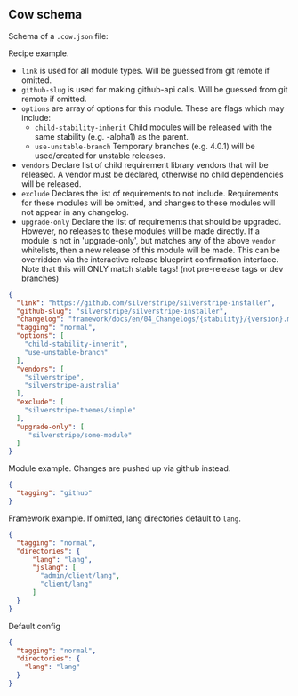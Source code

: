 ## Cow schema

Schema of a `.cow.json` file:

Recipe example.



* `link` is used for all module types. Will be guessed from git remote if omitted.
* `github-slug` is used for making github-api calls. Will be guessed from git remote if omitted.
* `options` are array of options for this module. These are flags which may include:
  - `child-stability-inherit` Child modules will be released with the same stability (e.g. -alpha1) as the parent.
  - `use-unstable-branch` Temporary branches (e.g. 4.0.1) will be used/created for unstable releases.
* `vendors` Declare list of child requirement library vendors that will be released. A vendor must be declared,
  otherwise no child dependencies will be released.
* `exclude` Declares the list of requirements to not include. Requirements for these modules will be omitted,
  and changes to these modules will not appear in any changelog.
* `upgrade-only` Declare the list of requirements that should be upgraded. However, no releases to these modules
  will be made directly. If a module is not in 'upgrade-only', but matches any of the above `vendor` whitelists,
  then a new release of this module will be made. This can be overridden via the interactive release blueprint
  confirmation interface. Note that this will ONLY match stable tags! (not pre-release tags or dev branches)

```json
{
  "link": "https://github.com/silverstripe/silverstripe-installer",
  "github-slug": "silverstripe/silverstripe-installer",
  "changelog": "framework/docs/en/04_Changelogs/{stability}/{version}.md",
  "tagging": "normal",
  "options": [
    "child-stability-inherit",
    "use-unstable-branch"
  ],
  "vendors": [
    "silverstripe",
    "silverstripe-australia"
  ],
  "exclude": [
    "silverstripe-themes/simple"
  ],
  "upgrade-only": [
     "silverstripe/some-module"
  ]
}
```

Module example. Changes are pushed up via github instead. 

```json
{
  "tagging": "github"
}
```

Framework example. If omitted, lang directories default to `lang`.

```json
{
  "tagging": "normal",
  "directories": {
      "lang": "lang",
      "jslang": [
        "admin/client/lang",
        "client/lang"
      ]
  }
}
```

Default config

```json
{
  "tagging": "normal",
  "directories": {
    "lang": "lang"
  }
}
```
